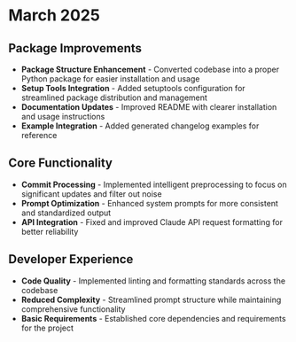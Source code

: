 # March 2025

## Package Improvements

* **Package Structure Enhancement** - Converted codebase into a proper Python package for easier installation and usage
* **Setup Tools Integration** - Added setuptools configuration for streamlined package distribution and management
* **Documentation Updates** - Improved README with clearer installation and usage instructions
* **Example Integration** - Added generated changelog examples for reference

## Core Functionality

* **Commit Processing** - Implemented intelligent preprocessing to focus on significant updates and filter out noise
* **Prompt Optimization** - Enhanced system prompts for more consistent and standardized output
* **API Integration** - Fixed and improved Claude API request formatting for better reliability

## Developer Experience

* **Code Quality** - Implemented linting and formatting standards across the codebase
* **Reduced Complexity** - Streamlined prompt structure while maintaining comprehensive functionality
* **Basic Requirements** - Established core dependencies and requirements for the project